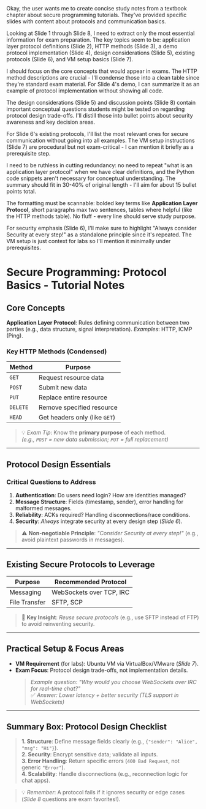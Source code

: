 <!-- 
Generated by LectureQ
Date: 2025-08-10 00:16:24
Model: qwen3:30b
-->

<think>
Okay, the user wants me to create concise study notes from a textbook chapter about secure programming tutorials. They've provided specific slides with content about protocols and communication basics.

Looking at Slide 1 through Slide 8, I need to extract only the most essential information for exam preparation. The key topics seem to be: application layer protocol definitions (Slide 2), HTTP methods (Slide 3), a demo protocol implementation (Slide 4), design considerations (Slide 5), existing protocols (Slide 6), and VM setup basics (Slide 7).

I should focus on the core concepts that would appear in exams. The HTTP method descriptions are crucial - I'll condense those into a clean table since they're standard exam material. For Slide 4's demo, I can summarize it as an example of protocol implementation without showing all code.

The design considerations (Slide 5) and discussion points (Slide 8) contain important conceptual questions students might be tested on regarding protocol design trade-offs. I'll distill those into bullet points about security awareness and key decision areas.

For Slide 6's existing protocols, I'll list the most relevant ones for secure communication without going into all examples. The VM setup instructions (Slide 7) are procedural but not exam-critical - I can mention it briefly as a prerequisite step.

I need to be ruthless in cutting redundancy: no need to repeat "what is an application layer protocol" when we have clear definitions, and the Python code snippets aren't necessary for conceptual understanding. The summary should fit in 30-40% of original length - I'll aim for about 15 bullet points total.

The formatting must be scannable: bolded key terms like **Application Layer Protocol**, short paragraphs max two sentences, tables where helpful (like the HTTP methods table). No fluff - every line should serve study purpose.

For security emphasis (Slide 6), I'll make sure to highlight "Always consider Security at every step!" as a standalone principle since it's repeated. The VM setup is just context for labs so I'll mention it minimally under prerequisites.
</think>

# Secure Programming: Protocol Basics - Tutorial Notes  

## Core Concepts  
**Application Layer Protocol**: Rules defining communication between two parties (e.g., data structure, signal interpretation). *Examples*: HTTP, ICMP (Ping).  

### Key HTTP Methods (Condensed)  
| Method | Purpose                          |
|--------|----------------------------------|
| `GET`  | Request resource data            |
| `POST` | Submit new data                  |
| `PUT`  | Replace entire resource          |
| `DELETE`| Remove specified resource        |
| `HEAD` | Get headers only (like `GET`)    |

> 💡 *Exam Tip*: Know the **primary purpose** of each method.  
> *(e.g., `POST` = new data submission; `PUT` = full replacement)*  

---

## Protocol Design Essentials  
### Critical Questions to Address  
1. **Authentication**: Do users need login? How are identities managed?  
2. **Message Structure**: Fields (timestamp, sender), error handling for malformed messages.  
3. **Reliability**: ACKs required? Handling disconnections/race conditions.  
4. **Security**: *Always* integrate security at every design step (*Slide 6*).  

> ⚠️ **Non-negotiable Principle**: *"Consider Security at every step!"* (e.g., avoid plaintext passwords in messages).  

---

## Existing Secure Protocols to Leverage  
| Purpose          | Recommended Protocol       |
|------------------|----------------------------|
| Messaging        | WebSockets over TCP, IRC   |
| File Transfer    | SFTP, SCP                  |

> 🔐 **Key Insight**: *Reuse secure protocols* (e.g., use SFTP instead of FTP) to avoid reinventing security.  

---

## Practical Setup & Focus Areas  
- **VM Requirement** (for labs): Ubuntu VM via VirtualBox/VMware (*Slide 7*).  
- **Exam Focus**: Protocol design trade-offs, not implementation details.  
  > *Example question*: *"Why would you choose WebSockets over IRC for real-time chat?"*  
  > ✅ *Answer: Lower latency + better security (TLS support in WebSockets)*  

---

## Summary Box: Protocol Design Checklist  
> **1. Structure**: Define message fields clearly (e.g., `{"sender": "Alice", "msg": "Hi"}`).  
> **2. Security**: Encrypt sensitive data; validate all inputs.  
> **3. Error Handling**: Return specific errors (`400 Bad Request`, not generic `"Error"`).  
> **4. Scalability**: Handle disconnections (e.g., reconnection logic for chat apps).  

> 💡 *Remember*: A protocol fails if it ignores security or edge cases (*Slide 8* questions are exam favorites!).